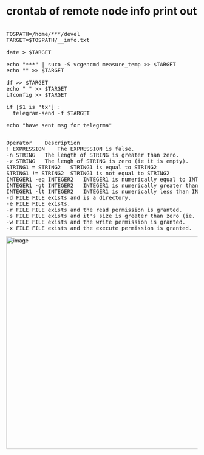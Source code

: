 # crontab of remote node info print out

<pre>

TOSPATH=/home/***/devel
TARGET=$TOSPATH/__info.txt

date > $TARGET  
  
echo "***" | suco -S vcgencmd measure_temp >> $TARGET  
echo "" >> $TARGET 
  
df >> $TARGET
echo " " >> $TARGET
ifconfig >> $TARGET 

if [$1 is "tx"] : 
  telegram-send -f $TARGET

echo "have sent msg for telegrma"
  
</pre>                                                    


<pre>
Operator	Description
! EXPRESSION	The EXPRESSION is false.
-n STRING	The length of STRING is greater than zero.
-z STRING	The lengh of STRING is zero (ie it is empty).
STRING1 = STRING2	STRING1 is equal to STRING2
STRING1 != STRING2	STRING1 is not equal to STRING2
INTEGER1 -eq INTEGER2	INTEGER1 is numerically equal to INTEGER2
INTEGER1 -gt INTEGER2	INTEGER1 is numerically greater than INTEGER2
INTEGER1 -lt INTEGER2	INTEGER1 is numerically less than INTEGER2
-d FILE	FILE exists and is a directory.
-e FILE	FILE exists.
-r FILE	FILE exists and the read permission is granted.
-s FILE	FILE exists and it's size is greater than zero (ie. it is not empty).
-w FILE	FILE exists and the write permission is granted.
-x FILE	FILE exists and the execute permission is granted.
</pre>

<img width="558" alt="image" src="https://github.com/jeonghoonkang/BerePi/assets/4180063/6bcab91f-3e4e-470d-85c5-286639d7327e">
